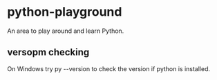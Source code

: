 # python-playground
An area to play around and learn Python.

## versopm checking
On Windows try py --version to check the version if python is installed.
